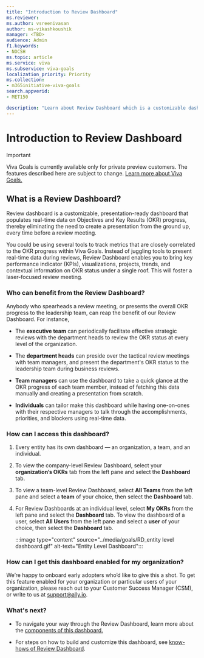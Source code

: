 ```yaml
---
title: "Introduction to Review Dashboard"
ms.reviewer: 
ms.author: vsreenivasan
author: ms-vikashkoushik
manager: <TBD>
audience: Admin
f1.keywords:
- NOCSH
ms.topic: article
ms.service: viva
ms.subservice: viva-goals
localization_priority: Priority
ms.collection:  
- m365initiative-viva-goals
search.appverid:
- MET150

description: "Learn about Review Dashboard which is a customizable dashboard to streamline review meetings."
---
```


# Introduction to Review Dashboard

> [!IMPORTANT]
> Viva Goals is currently available only for private preview customers. The features described here are subject to change. [Learn more about Viva Goals.](https://go.microsoft.com/fwlink/?linkid=2189933)

## What is a Review Dashboard?

Review dashboard is a customizable, presentation-ready dashboard that populates real-time data on Objectives and Key Results (OKR) progress, thereby eliminating the need to create a presentation from the ground up, every time before a review meeting.

You could be using several tools to track metrics that are closely correlated to the OKR progress within Viva Goals. Instead of juggling tools to present real-time data during reviews, Review Dashboard enables you to bring key performance indicator (KPIs), visualizations, projects, trends, and contextual information on OKR status under a single roof. This will foster a laser-focused review meeting.

### Who can benefit from the Review Dashboard?

Anybody who spearheads a review meeting, or presents the overall OKR progress to the leadership team, can reap the benefit of our Review Dashboard. For instance,

- The **executive team** can periodically facilitate effective strategic reviews with the department heads to review the OKR status at every level of the organization.

- The **department heads** can preside over the tactical review meetings with team managers, and present the department's OKR status to the leadership team during business reviews.

- **Team managers** can use the dashboard to take a quick glance at the OKR progress of each team member, instead of fetching this data manually and creating a presentation from scratch.

- **Individuals** can tailor make this dashboard while having one-on-ones with their respective managers to talk through the accomplishments, priorities, and blockers using real-time data.

### How can I access this dashboard?

1. Every entity has its own dashboard — an organization, a team, and an individual.

2. To view the company-level Review Dashboard, select your **organization’s OKRs** tab from the left pane and select the **Dashboard** tab.

3. To view a team-level Review Dashboard, select **All Teams** from the left pane and select a **team** of your choice, then select the **Dashboard** tab.

4. For Review Dashboards at an individual level, select **My OKRs** from the left pane and select the **Dashboard** tab. To view the dashboard of a user, select **All Users** from the left pane and select a **user** of your choice, then select the **Dashboard** tab.

    :::image type="content" source="../media/goals/RD_entity level dashboard.gif" alt-text="Entity Level Dashboard":::

### How can I get this dashboard enabled for my organization?

We’re happy to onboard early adopters who’d like to give this a shot. To get this feature enabled for your organization or particular users of your organization, please reach out to your Customer Success Manager (CSM), or write to us at [support@ally.io](mailto:support@ally.io).

### What's next?

- To navigate your way through the Review Dashboard, learn more about the [components of this dashboard.](https://help.ally.io/en/articles/4362733-components-of-a-review-dashboard)

- For steps on how to build and customize this dashboard, see [know-hows of Review Dashboard](https://help.ally.io/en/articles/4362767-know-hows-of-review-dashboard).
